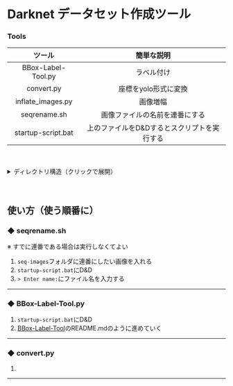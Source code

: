# Darknet データセット作成ツール

### Tools
| ツール             | 簡単な説明                 |
| :---:              | :---:                |
| BBox-Label-Tool.py | ラベル付け         |
| convert.py         | 座標をyolo形式に変換 |
| inflate_images.py  | 画像増幅             |
|seqrename.sh|画像ファイルの名前を連番にする|
|startup-script.bat | 上のファイルをD&Dするとスクリプトを実行する|

<br>
<br>

<details><summary>ディレクトリ構造（クリックで展開）</summary>
<div>
```
# 例
C:.
│  darknet.exe
│  ...
│  base.cfg
│  BBox-Label-Tool.py
│  convert.py
│  inflate_images.py
│  README.md
│  seqrename.sh
│  startup-script.bat
│  
├─datasets
│  │  classes.txt
│  │  
│  ├─Images
│  │  ├─001
│  │  │      test.jpg
│  │  │      test2.jpg
│  │  │      test3.jpg
│  │  │      
│  │  └─002
│  │          est.jpg
│  │          est2.jpg
│  │          est3.jpg
│  │          
│  └─Labels
│      ├─001
│      │      test.txt
│      │      test2.txt
│      │      test3.txt
│      │      
│      └─002
│              est.txt
│              est2.txt
│              est3.txt
│              
└─seqrename-images
        tsukareta001.jpg
        tsukareta002.jpg
        tsukareta003.jpg
```
</div></details>

<br>
<br>

## 使い方（使う順番に）


### ◆ seqrename.sh

※ すでに連番である場合は実行しなくてよい  

1. `seq-images`フォルダに連番にしたい画像を入れる
1. `startup-script.bat`にD&D
1. `> Enter name:`にファイル名を入力する

***

### ◆ BBox-Label-Tool.py

1. `startup-script.bat`にD&D
1. <a href="https://github.com/puzzledqs/BBox-Label-Tool" target="_blank">BBox-Label-Tool</a>のREADME.mdのように進めていく

***

### ◆ convert.py

1. 

***







